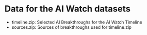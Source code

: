 # Data for the AI Watch datasets

* timeline.zip: Selected AI Breakthroughs for the AI Watch Timeline
* sources.zip: Sources of breakthroughs used for timeline.zip
